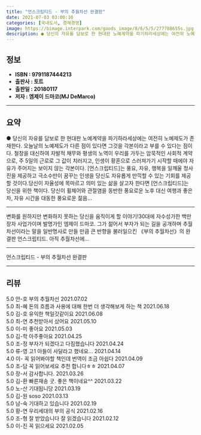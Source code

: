 ```yaml
---
title: "언스크립티드 - 부의 추월차선 완결판"
date: 2021-07-03 03:00:10
categories: [국내도서, 경제경영]
image: https://bimage.interpark.com/goods_image/8/6/5/5/277788655s.jpg
description: ● 당신의 자유를 담보로 한 현대판 노예계약을 파기하라세상에는 여전히 노예제도가 존재한다. 오늘날의 노예제도가 다른 점이 있다면 그것을 각본이라고 부를 수 있다는 점이다. 철창을 대신하여 자발적 채무와 평생의 노역이 우리를 가두는 암묵적인 사회적 계약으로, 주 5일의 근로로 그 값이
---
```


## **정보**

- **ISBN : 9791187444213**
- **출판사 : 토트**
- **출판일 : 20180117**
- **저자 : 엠제이 드마코(MJ DeMarco)**

------



## **요약**

●  당신의 자유를 담보로 한 현대판 노예계약을 파기하라세상에는 여전히 노예제도가 존재한다. 오늘날의 노예제도가 다른 점이 있다면 그것을 각본이라고 부를 수 있다는 점이다. 철창을 대신하여 자발적 채무와 평생의 노역이 우리를 가두는 암묵적인 사회적 계약으로, 주 5일의 근로로 그 값이 치러지고, 인생이 황혼으로 스러져가기 시작할 때에야 자유가 주어지는 보이지 않는 각본이다. [언스크립티드]는 풍요, 자유, 행복을 일깨울 청사진을 제공하고 극소수만이 꿈꾸는 인생을 당신도 자유롭게 만끽할 수 있는 기회를 제공할 것이다.당신이 자율성에 목마르고 의미 있는 삶을 살고자 한다면 [언스크립티드]는 당신을 위한 책이다. 당신이 휠체어와 관절염을 동반한 풍요로운 노후 대신 여행과 좋은 차, 자유 시간을 대동한 풍요로운 젊음...

------

변화를 원하지만 변화하지 못하는 당신을 움직이게 할 이야기!30대에 자수성가한 백만장자 사업가이며 발명가인 엠제이 드마코. 그가 젊어서 부자가 되는 길을 공개하며 추월차선이라는 말을 일반명사로 만들 만큼 큰 반향을 불러일으킨 《부의 추월차선》의 완결판 언스크립티드. 아직 추월차선에... 

------


언스크립티드 - 부의 추월차선 완결판 

------


## **리뷰** 

5.0 안-호 부의 추월차선 2021.07.02 <br/>5.0 최-혜 돈의 흐름과 사용에 대해 한번 더 생각해보게 하는 책  2021.06.18 <br/>5.0 김-호 유익한 책일갓같이요 2021.06.08 <br/>5.0 최-연 추천받아서 샀어요 2021.05.10 <br/>5.0 이-미 좋아요 2021.05.03 <br/>5.0 김-학 아주좋아요  2021.04.25 <br/>5.0 조-정 부자가 되겠다고 다짐했습니다 2021.04.24 <br/>5.0 류-영 고1 아들이 사달라고 했네요... 2021.04.14 <br/>4.0 이- 꼭 읽어봐야할 책인데 번역이 조금 아쉽다 2021.04.09 <br/>5.0 조-담 꼭 읽어보세요 추천 합니다ㅎㅎ 2021.04.07 <br/>5.0 장-서 감사합니다. 2021.03.26 <br/>5.0 김-환 빠른재송 굿. 좋은 책이네요^^ 2021.03.22 <br/>5.0 노-산 기대됩니당 2021.03.19 <br/>5.0 김-원 soso 2021.03.13 <br/>5.0 남-숙 기대하고 있습니다 2021.02.19 <br/>5.0 황-연 우리세대의 부의 공식 2021.02.16 <br/>5.0 조-형 잘 받았습니다 잘 읽겠습니다 2021.02.12 <br/>5.0 이-진 꼭 읽으세요 2021.02.05 <br/>